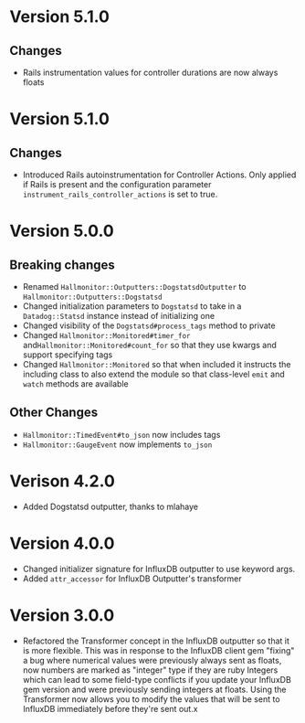 # Version 5.1.0
## Changes
- Rails instrumentation values for controller durations are now always
  floats

# Version 5.1.0
## Changes
- Introduced Rails autoinstrumentation for Controller Actions.  Only
  applied if Rails is present and the configuration parameter
  `instrument_rails_controller_actions` is set to true.

# Version 5.0.0
## Breaking changes
- Renamed `Hallmonitor::Outputters::DogstatsdOutputter` to
  `Hallmonitor::Outputters::Dogstatsd`
- Changed initialization parameters to `Dogstatsd` to take in a
  `Datadog::Statsd` instance instead of initializing one
- Changed visibility of the `Dogstatsd#process_tags` method to private
- Changed `Hallmonitor::Monitored#timer_for`
  and`Hallmonitor::Monitored#count_for` so that they use kwargs and
  support specifying tags
- Changed `Hallmonitor::Monitored` so that when included it instructs
  the including class to also extend the module so that class-level
  `emit` and `watch` methods are available
## Other Changes
- `Hallmonitor::TimedEvent#to_json` now includes tags
- `Hallmonitor::GaugeEvent` now implements `to_json`

# Verison 4.2.0
- Added Dogstatsd outputter, thanks to mlahaye

# Version 4.0.0
- Changed initializer signature for InfluxDB outputter to use
  keyword args.
- Added `attr_accessor` for InfluxDB Outputter's transformer

# Version 3.0.0
- Refactored the Transformer concept in the InfluxDB outputter so that
  it is more flexible. This was in response to the InfluxDB client gem
  "fixing" a bug where numerical values were previously always sent as
  floats, now numbers are marked as "integer" type if they are ruby
  Integers which can lead to some field-type conflicts if you update
  your InfluxDB gem version and were previously sending integers at
  floats.  Using the Transformer now allows you to modify the values
  that will be sent to InfluxDB immediately before they're sent out.x
